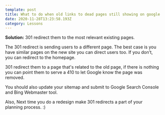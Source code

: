 ```yaml
---
template: post
title: What to do when old links to dead pages still showing on google searches?
date: 2020-11-28T13:23:58.193Z
category: Lessons
---
```

**Solution:**  301 redirect them to the most relevant existing pages.

The 301 redirect is sending users to a different page. The best case is you have similar pages on the new site you can direct users too. If you don’t, you can redirect to the homepage.

301 redirect them to a page that's related to the old page, if there is nothing you can point them to serve a 410 to let Google know the page was removed. 

You should also update your sitemap and submit to Google Search Console and Bing Webmaster tool. 

Also, Next time you do a redesign make 301 redirects a part of your planning process. :) 